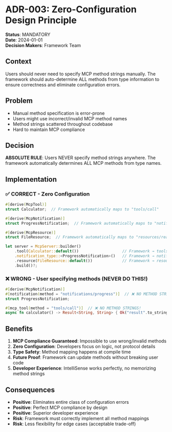 # ADR-003: Zero-Configuration Design Principle

**Status**: MANDATORY  
**Date**: 2024-01-01  
**Decision Makers**: Framework Team

## Context

Users should never need to specify MCP method strings manually. The framework should auto-determine ALL methods from type information to ensure correctness and eliminate configuration errors.

## Problem

- Manual method specification is error-prone
- Users might use incorrect/invalid MCP method names
- Method strings scattered throughout codebase
- Hard to maintain MCP compliance

## Decision

**ABSOLUTE RULE**: Users NEVER specify method strings anywhere. The framework automatically determines ALL MCP methods from type names.

## Implementation

### ✅ CORRECT - Zero Configuration
```rust
#[derive(McpTool)]
struct Calculator;  // Framework automatically maps to "tools/call"

#[derive(McpNotification)]  
struct ProgressNotification;  // Framework automatically maps to "notifications/progress"

#[derive(McpResource)]
struct FileResource;  // Framework automatically maps to "resources/read"

let server = McpServer::builder()
    .tool(Calculator::default())                   // Framework → tools/call
    .notification_type::<ProgressNotification>()   // Framework → notifications/progress  
    .resource(FileResource::default())             // Framework → resources/read
    .build()?;
```

### ❌ WRONG - User specifying methods (NEVER DO THIS!)
```rust
#[derive(McpNotification)]
#[notification(method = "notifications/progress")]  // ❌ NO METHOD STRINGS!
struct ProgressNotification;

#[mcp_tool(method = "tools/call")]  // ❌ NO METHOD STRINGS!
async fn calculator() -> Result<String, String> { Ok("result".to_string()) }
```

## Benefits

1. **MCP Compliance Guaranteed**: Impossible to use wrong/invalid methods
2. **Zero Configuration**: Developers focus on logic, not protocol details  
3. **Type Safety**: Method mapping happens at compile time
4. **Future Proof**: Framework can update methods without breaking user code
5. **Developer Experience**: IntelliSense works perfectly, no memorizing method strings

## Consequences

- **Positive**: Eliminates entire class of configuration errors
- **Positive**: Perfect MCP compliance by design
- **Positive**: Superior developer experience
- **Risk**: Framework must correctly implement all method mappings
- **Risk**: Less flexibility for edge cases (acceptable trade-off)